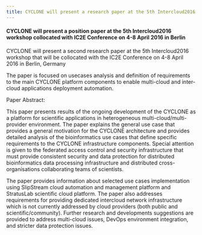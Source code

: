 ```yaml
---
title: CYCLONE will present a research paper at the 5th Intercloud2016 workshop
---
```

#### CYCLONE will present a position paper at the 5th Intercloud2016 workshop collocated with IC2E Conference on 4-8 April 2016 in Berlin 

CYCLONE will present a second research paper at the 5th Intercloud2016 workshop that will be collocated with the IC2E Conference on 4-8 April 2016 in Berlin, Germany
<!-- more -->
The paper is focused on usecases analysis and definition of requirements to the main CYCLONE platform components to enable multi-cloud and inter-cloud applications deployment automation.

Paper Abstract:

This paper presents results of the ongoing development of the CYCLONE as a platform for scientific applications in heterogeneous multi-cloud/multi-provider environment. The paper explains the general use case that provides a general motivation for the CYCLONE architecture and provides detailed analysis of the bioinformatics use cases that define specific requirements to the CYCLONE infrastructure components. Special attention is given to the federated access control and security infrastructure that must provide consistent security and data protection for distributed bioinformatics data processing infrastructure and distributed cross-organisations collaborating teams of scientists. 

The paper provides information about selected use cases implementation using SlipStream cloud automation and management platform and StratusLab scientific cloud platform. The paper also addresses requirements for providing dedicated intercloud network infrastructure which is not currently addressed by cloud providers (both public and scientific/community). Further research and developments suggestions are provided to address multi-cloud issues, DevOps environment integration, and stricter data protection issues.

